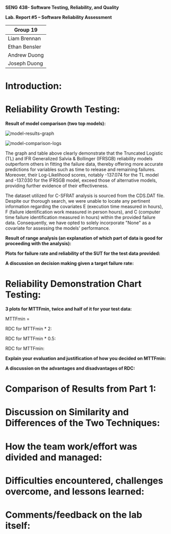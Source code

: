 **SENG 438- Software Testing, Reliability, and Quality**

**Lab. Report \#5 – Software Reliability Assessment**

| Group 19 |
|-----------------|
|       Liam Brennan          | 
|        Ethan Bensler         | 
|           Andrew Duong      |   
|          Joseph Duong     |  

# Introduction:

# Reliability Growth Testing:

**Result of model comparison (two top models):**

![model-results-graph](https://github.com/seng438-winter-2024/seng438-a5-Ruvaakaan/assets/95046408/8ac5b245-95a8-4f0d-9b68-7a8560aab430)

![model-comparison-logs](https://github.com/seng438-winter-2024/seng438-a5-Ruvaakaan/assets/95046408/1aa5b230-adea-4166-ab8e-b538929c9e63)

The graph and table above clearly demonstrate that the Truncated Logistic (TL) and IFR Generalized Salvia & Bollinger (IFRSGB) reliability models outperform others in fitting the failure data, thereby offering more accurate predictions for variables such as time to release and remaining failures. Moreover, their Log-Likelihood scores, notably -137.074 for the TL model and -137.030 for the IFRSGB model, exceed those of alternative models, providing further evidence of their effectiveness.

The dataset utilized for C-SFRAT analysis is sourced from the CDS.DAT file. Despite our thorough search, we were unable to locate any pertinent information regarding the covariates E (execution time measured in hours), F (failure identification work measured in person hours), and C (computer time failure identification measured in hours) within the provided failure data. Consequently, we have opted to solely incorporate "None" as a covariate for assessing the models' performance.


**Result of range analysis (an explanation of which part of data is good for proceeding with the analysis):**

**Plots for failure rate and reliability of the SUT for the test data provided:**

**A discussion on decision making given a target failure rate:**

# Reliability Demonstration Chart Testing:

**3 plots for MTTFmin, twice and half of it for your test data:**

MTTFmin = 

RDC for MTTFmin * 2: 

RDC for MTTFmin * 0.5: 

RDC for MTTFmin: 

**Explain your evaluation and justification of how you decided on MTTFmin:**

**A discussion on the advantages and disadvantages of RDC:**

# Comparison of Results from Part 1:

# Discussion on Similarity and Differences of the Two Techniques:

# How the team work/effort was divided and managed:

# Difficulties encountered, challenges overcome, and lessons learned:

# Comments/feedback on the lab itself:
